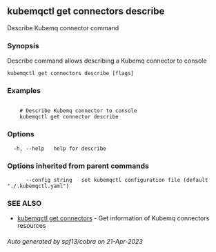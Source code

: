 ## kubemqctl get connectors describe

Describe Kubemq connector command

### Synopsis

Describe command allows describing a Kubemq connector to console

```
kubemqctl get connectors describe [flags]
```

### Examples

```

	# Describe Kubemq connector to console
	kubemqctl get connector describe

```

### Options

```
  -h, --help   help for describe
```

### Options inherited from parent commands

```
      --config string   set kubemqctl configuration file (default "./.kubemqctl.yaml")
```

### SEE ALSO

* [kubemqctl get connectors](kubemqctl_get_connectors.md)	 - Get information of Kubemq connectors resources

###### Auto generated by spf13/cobra on 21-Apr-2023
